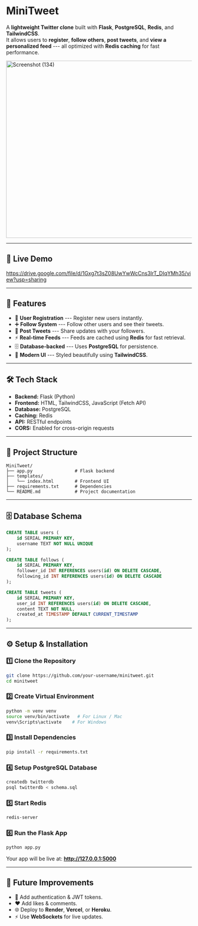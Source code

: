 # MiniTweet

A **lightweight Twitter clone** built with **Flask**, **PostgreSQL**,
**Redis**, and **TailwindCSS**.\
It allows users to **register**, **follow others**, **post tweets**, and
**view a personalized feed** --- all optimized with **Redis caching**
for fast performance.

<img width="854" height="480" alt="Screenshot (134)" src="https://github.com/user-attachments/assets/43937579-9763-468b-ad33-f00147fd4516" />

------------------------------------------------------------------------

## 🎥 Live Demo
https://drive.google.com/file/d/1Gxg7t3sZ08UwYwWcCns3lrT_DIqYMh35/view?usp=sharing

------------------------------------------------------------------------

## 🚀 Features

-   👤 **User Registration** --- Register new users instantly.
-   ➕ **Follow System** --- Follow other users and see their tweets.
-   📝 **Post Tweets** --- Share updates with your followers.
-   ⚡ **Real-time Feeds** --- Feeds are cached using **Redis** for fast
    retrieval.
-   🗄 **Database-backed** --- Uses **PostgreSQL** for persistence.
-   🎨 **Modern UI** --- Styled beautifully using **TailwindCSS**.

------------------------------------------------------------------------

## 🛠️ Tech Stack

-   **Backend:** Flask (Python)
-   **Frontend:** HTML, TailwindCSS, JavaScript (Fetch API)
-   **Database:** PostgreSQL
-   **Caching:** Redis
-   **API:** RESTful endpoints
-   **CORS:** Enabled for cross-origin requests

------------------------------------------------------------------------

## 📂 Project Structure

    MiniTweet/
    ├── app.py                # Flask backend
    ├── templates/
    │   └── index.html        # Frontend UI
    ├── requirements.txt      # Dependencies
    └── README.md             # Project documentation

------------------------------------------------------------------------

## 🗄️ Database Schema

``` sql
CREATE TABLE users (
    id SERIAL PRIMARY KEY,
    username TEXT NOT NULL UNIQUE
);

CREATE TABLE follows (
    id SERIAL PRIMARY KEY,
    follower_id INT REFERENCES users(id) ON DELETE CASCADE,
    following_id INT REFERENCES users(id) ON DELETE CASCADE
);

CREATE TABLE tweets (
    id SERIAL PRIMARY KEY,
    user_id INT REFERENCES users(id) ON DELETE CASCADE,
    content TEXT NOT NULL,
    created_at TIMESTAMP DEFAULT CURRENT_TIMESTAMP
);
```

------------------------------------------------------------------------

## ⚙️ Setup & Installation

### 1️⃣ Clone the Repository

``` bash
git clone https://github.com/your-username/minitweet.git
cd minitweet
```

### 2️⃣ Create Virtual Environment

``` bash
python -m venv venv
source venv/bin/activate   # For Linux / Mac
venv\Scripts\activate    # For Windows
```

### 3️⃣ Install Dependencies

``` bash
pip install -r requirements.txt
```

### 4️⃣ Setup PostgreSQL Database

``` bash
createdb twitterdb
psql twitterdb < schema.sql
```

### 5️⃣ Start Redis

``` bash
redis-server
```

### 6️⃣ Run the Flask App

``` bash
python app.py
```

Your app will be live at: **http://127.0.0.1:5000**

------------------------------------------------------------------------

## 🔮 Future Improvements

-   🔑 Add authentication & JWT tokens.
-   ❤️ Add likes & comments.
-   🌐 Deploy to **Render**, **Vercel**, or **Heroku**.
-   ⚡ Use **WebSockets** for live updates.

